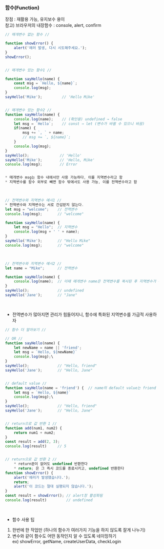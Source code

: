 ### 함수(Function)   
장점 : 재활용 가능, 유지보수 용이   
참고) 브라우저의 내장함수 : console, alert, confirm

``` Javascript
// 매개변수 없는 함수 //

function showError() {
    alert('에러 발생, 다시 시도해주세요.');
}
showError();


// 매개변수 있는 함수1 //

function sayHello(name) {
    const msg = `Hello, ${name}`;
    console.log(msg);
}
sayHello('Mike');         // 'Hello Mike'


// 매개변수 있는 함수2 //
function sayHello(name) {
    console.log(name);    // (확인용) undefined → false
    let msg = `Hello`;    // const → let (변수가 바뀔 수 있으니 바꿈)
    if(name) {
        msg += `, ` + name;
        // msg += `, ${name}`;
    }
    console.log(msg);
}
sayHello();              // 'Hello'
sayHello('Mike');        // 'Hello, Mike'
console.log(msg);        // Error


* 매개변수 msg는 함수 내에서만 사용 가능하다, 이를 지역변수라고 함
* 지역변수를 함수 외부로 빼면 함수 밖에서도 사용 가능, 이를 전역변수라고 함
```
<br>

``` Javascript
// 전역변수와 지역변수 예시1 //
* 전역변수와 지역변수는 서로 간섭받지 않는다.
let msg = "welcome";    // 전역변수
console.log(msg);       // "welcome"

function sayHello(name) {
    let msg = "Hello";  // 지역변수
    console.log(msg + ' ' + name);
}
sayHello('Mike');       // "Hello Mike"
console.log(msg);       // "welcome"
```
<br>

``` Javascript
// 전역변수와 지역변수 예시2 //
let name = "Mike";      // 전역변수

function sayHello(name) {
    console.log(name);  // 이때 매개변수 name은 전역변수를 복사된 후 지역변수가 된다
}
sayHello();             // undefined
sayHello('Jane');       // "Jane"
```
<br>

- 전역변수가 많아지면 관리가 힘들어지니, 함수에 특화된 지역변수를 가급적 사용하자

``` Javascript
// 함수 더 알아보기 //

// OR //
function sayHello(name) {
    let newName = name || 'friend';
    let msg = `Hello, ${newName}`
    console.log(msg);\
}
sayHello();             // "Hello, friend"
sayHello('Jane');       // "Hello, Jane"


// default value //
function sayHello(name = 'friend') {  // name의 default value는 friend
    let msg = `Hello, ${name}`
    console.log(msg);\
}
sayHello();             // "Hello, friend"
sayHello('Jane');       // "Hello, Jane"


// return으로 값 반환 1 //
function add(num1, num2) {
    return num1 + num2;
}
const result = add(2, 3);
console.log(result)     // 5


// return으로 값 반환 2 //
    * return문이 없어도 undefined 반환한다
    * return; 은 그 즉시 코드를 종료시키고, undefined 반환한다
function showError() {
    alert('에러가 발생했습니다.');
    return;
    alert('이 코드는 절대 실행되지 않습니다.');
}
const result = showError(); // alert창 활성화됨
console.log(result)         // undefined
```
<br>

- 함수 사용 팁   
1. 한번에 한 작업만 (하나의 함수가 여러가지 기능을 하지 않도록 잘게 나누기)   
2. 변수와 같이 함수도 어떤 동작인지 알 수 있도록 네이밍하기   
ex) showError, getName, createUserData, checkLogin
